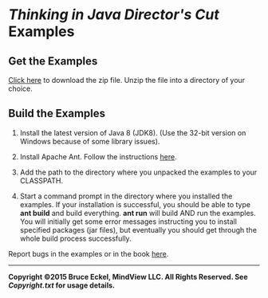 # *Thinking in Java Director's Cut* Examples

## Get the Examples ##

[Click here](https://github.com/BruceEckel/TIJ4-Refreshed-Examples/archive/master.zip) to download the zip file. Unzip the file into a directory of your choice.

## Build the Examples ##
1. Install the latest version of Java 8 (JDK8). (Use the 32-bit version on Windows because of some library issues).

1. Install Apache Ant. Follow the instructions [here](https://ant.apache.org/manual/install.html#getting).

1. Add the path to the directory where you unpacked the examples to your CLASSPATH.

1. Start a command prompt in the directory where you installed the examples. If your installation is successful, you should be able to type **ant build** and build everything. **ant run** will build AND run the examples. You will initially get some error messages instructing you to install specified packages (jar files), but eventually you should get through the whole build process successfully.


Report bugs in the examples or in the book [here](https://github.com/BruceEckel/TIJ4-Refreshed-Examples/issues).

----------
**Copyright &copy;2015 Bruce Eckel, MindView LLC. All Rights Reserved. See *Copyright.txt* for usage details.**
